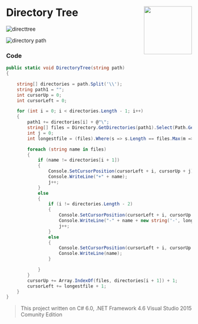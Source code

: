 # Directory Tree  <img src="https://cloud.githubusercontent.com/assets/24522089/21962098/41a510c8-db36-11e6-95ef-eb392a0a1919.png" align="right" width="130px" height="130px" /> 

![directtree](https://cloud.githubusercontent.com/assets/24522089/22168858/4122f406-df89-11e6-846b-10f0afdf0e97.PNG)


![directory path](https://cloud.githubusercontent.com/assets/24522089/22165681/889cf9ac-df76-11e6-8c4e-9dde6157ad66.gif)


### Code 

```c#
public static void DirectoryTree(string path)
{

    string[] directories = path.Split('\\');
    string path1 = "";
    int cursorUp = 0;
    int cursorLeft = 0;

    for (int i = 0; i < directories.Length - 1; i++)
    {
        path1 += directories[i] + @"\";
        string[] files = Directory.GetDirectories(path1).Select(Path.GetFileName).ToArray(); ;
        int j = 0;
        int longestfile = (files).Where(s => s.Length == files.Max(m => m.Length)).First().Length;

        foreach (string name in files)
        {
            if (name != directories[i + 1])
            {
                Console.SetCursorPosition(cursorLeft + i, cursorUp + j);
                Console.WriteLine("+" + name);
                j++;
            }
            else
            {
                if (i != directories.Length - 2)
                {
                    Console.SetCursorPosition(cursorLeft + i, cursorUp + j);
                    Console.WriteLine("-" + name + new string('-', longestfile - directories[i + 1].Length) + ">");
                    j++;
                }
                else
                {
                    Console.SetCursorPosition(cursorLeft + i, cursorUp + j);
                    Console.WriteLine(name);
                }

            }
        }
        cursorUp += Array.IndexOf(files, directories[i + 1]) + 1;
        cursorLeft += longestfile + 1;
    }
}
```


> This project written on C# 6.0, .NET Framework 4.6 Visual Studio 2015 Comunity Edition

